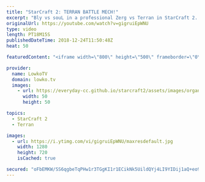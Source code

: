 ```yaml
---
title: "StarCraft 2: TERRAN BATTLE MECH!"
excerpt: "Bly vs souL in a professional Zerg vs Terran in StarCraft 2. Subscribe for more videos: http://lowko.tv/youtube More Battlecruiser games: https://youtu.be/l-bX-iu7AZ0  Battle Mech is a relatively new term in StarCraft 2. Ever since players have been playing Hellion Cyclone based compositions, it has"
originalUrl: https://youtube.com/watch?v=gigruiEpWNU
type: video
length: PT18M15S
publishedDateTime: 2018-12-24T11:50:48Z
heat: 50

featuredContent: "<iframe width=\"800\" height=\"500\" frameborder=\"0\" src=\"https://www.youtube.com/embed/gigruiEpWNU\" allow=\"accelerometer; autoplay; encrypted-media; gyroscope; picture-in-picture\" allowfullscreen></iframe>"

provider:
  name: LowkoTV
  domain: lowko.tv
  images:
    - url: https://everyday-cc.github.io/starcraft2/assets/images/organizations/lowko.tv-50x50.jpg
      width: 50
      height: 50

topics:
  - StarCraft 2
  - Terran

images:
  - url: https://i.ytimg.com/vi/gigruiEpWNU/maxresdefault.jpg
    width: 1280
    height: 720
    isCached: true

secured: "oFbEMKW/SS6qgbeTqPHw1r3TGgKI1r1ECikNk5UildQYj4LI9YIDij1aQ+eo9CjMJXNdxWqMEmGvgfuo2sCLUnRrRhqFAagr2mCYFHwMge1u0QU6TK2SZw+A/qDr5OihmO5tHLMEJchkZYaGqPPwF/5MgJxmj23zHJs2RyQ6R2VaQv8ItrzocyxrrznHLdCPYeJcqG1enOvVXznFF81ESS2EqSSyLH1E059PugqGhfD5plx5KV5FLrGsjZd5+STdcTIzWqR67AQG7Il9hyMjsu2mEJ7zB9wSTfGHEgClgaqjwZpN4EkEWchierucMboV0dI/n3bL63NhFDUxQKjeHlTmMR93eUgbyzBdau+TpVMgyH0nlOrgij6eHmXvxjlyh3SuvgtJwP5xFqq20563cql5kJSJHHNiPNGmy+moRkOBAtNrGgJIcn88HFepDU8a;CC8iW5pXuqMFisaSg4Fhxg=="
---
```


